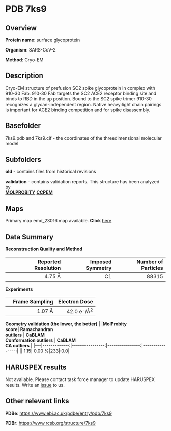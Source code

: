 # PDB 7ks9

## Overview

**Protein name**: surface glycoprotein

**Organism**: SARS-CoV-2

**Method**: Cryo-EM

## Description

Cryo-EM structure of prefusion SC2 spike glycoprotein in complex with 910-30 Fab. 910-30 Fab targets the SC2 ACE2 receptor binding site and binds to RBD in the up position. Bound to the SC2 spike trimer 910-30 recognizes a glycan-independent region. Native heavy:light chain pairings is important for ACE2 binding competition and for spike disassembly.

## Basefolder

7ks9.pdb and 7ks9.cif - the coordinates of the threedimensional molecular model

## Subfolders



**old** - contains files from historical revisions

**validation** - contains validation reports. This structure has been analyzed by <br>  [**MOLPROBITY**](https://github.com/thorn-lab/coronavirus_structural_task_force/tree/master/pdb/surface_glycoprotein/SARS-CoV-2/7ks9/validation/molprobity)   [**CCPEM**](https://github.com/thorn-lab/coronavirus_structural_task_force/tree/master/pdb/surface_glycoprotein/SARS-CoV-2/7ks9/validation/ccpem-validation) 



## Maps

Primary map emd_23016.map available. **Click** [here](http://ftp.wwpdb.org/pub/emdb/structures/EMD-23016/map/) 

## Data Summary
**Reconstruction Quality and Method**

|   | Reported Resolution | Imposed Symmetry | Number of Particles |
|---|-------------:|----------------:|--------------:|
|   |4.75 Å|C1|88315|

**Experiments**

|   | Frame Sampling | Electron Dose |
|---|-------------:|----------------:|
|   |1.07 Å|42.0 e<sup>-</sup>/Å<sup>2</sup>|

**Geometry validation (the lower, the better)**
|   |**MolProbity<br>score**| **Ramachandran<br>outliers** | **CaBLAM<br>Conformation outliers** | **CaBLAM<br>CA outliers** |
|---|-------------:|----------------:|----------------:|----------------:|
||  1.15|  0.00 %|233|:0.0|

## HARUSPEX results

Not available. Please contact task force manager to update HARUSPEX results. Write an [issue](https://github.com/thorn-lab/coronavirus_structural_task_force/issues) to us.

## Other relevant links 
**PDBe**:  https://www.ebi.ac.uk/pdbe/entry/pdb/7ks9
 
**PDBr**: https://www.rcsb.org/structure/7ks9 
